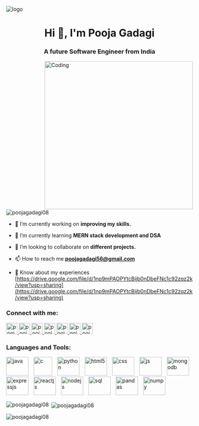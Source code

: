 

<!--
**PoojaGadagi08/PoojaGadagi08** is a ✨ _special_ ✨ repository because its `README.md` (this file) appears on your GitHub profile.

Here are some ideas to get you started:

- 🔭 I’m currently working on ...
- 🌱 I’m currently learning ...
- 👯 I’m looking to collaborate on ...
- 🤔 I’m looking for help with ...
- 💬 Ask me about ...
- 📫 How to reach me: ...
- 😄 Pronouns: ...
- ⚡ Fun fact: ...
-->
![logo](https://github.com/PoojaGadagi08/PoojaGadagi08/blob/main/MyBanner.png)
<h1 align="center">Hi 👋, I'm Pooja Gadagi</h1>
<h3 align="center">A future Software Engineer from India</h3>

<img align="right" alt="Coding" width="400" src="https://media.tenor.com/S59bPkT0pqcAAAAC/programming.gif">

<p align="left"> <img src="https://komarev.com/ghpvc/?username=poojagadagi08&label=Profile%20views&color=0e75b6&style=flat" alt="poojagadagi08" /> </p>

- 🔭 I’m currently working on **improving my skills.**

- 🌱 I’m currently learning **MERN stack development and DSA**

- 👯 I’m looking to collaborate on **different projects.**

- 📫 How to reach me **poojagadagi56@gmail.com**

- 📄 Know about my experiences [https://drive.google.com/file/d/1np9mPAOPYtcBijb0nDbeFNc1c92zqz2k/view?usp=sharing](https://drive.google.com/file/d/1np9mPAOPYtcBijb0nDbeFNc1c92zqz2k/view?usp=sharing)




<h3 align="left">Connect with me:</h3>
<p align="left">
  <a href="https://www.linkedin.com/in/pooja-gadagi-070a53234/" target="blank">
    <img src="https://img.freepik.com/premium-vector/linkedin-icon_488108-5.jpg" alt="pooja gadagi" height="30" width="30" />
  </a>

  <a href="https://leetcode.com/PoojawitGadagi/" target="blank">
    <img src="https://user-images.githubusercontent.com/36547915/97088991-45da5d00-1652-11eb-900f-80d106540f4f.png" alt="poojawitgadagi" height="30" width="30" />
  </a>

  <a href="https://auth.geeksforgeeks.org/user/poojagawuip" target="blank">
    <img src="https://encrypted-tbn0.gstatic.com/images?q=tbn:ANd9GcQ63Lka2INTuX2AgOlZxhBcPerR79c0yCjRqq7-vysaQg&s" alt="poojagawuip" height="30" width="30" />
  </a>

  <a href="https://www.codingninjas.com/studio/profile/PoojaGadagi" target="blank">
    <img src="https://encrypted-tbn0.gstatic.com/images?q=tbn:ANd9GcQSDs_CDI47jBRj08sSFmhpfoVsuRvlrJdEfKEjOSLml2RXRwkMtjUREWvjMdE6ldzlNXM&usqp=CAU" alt="poojagadagi" height="30" width="30" />
  </a>

  <a href="https://www.codechef.com/users/poojagadagi" target="blank">
    <img src="https://cdn-1.webcatalog.io/catalog/codechef/codechef-icon-filled-256.png?v=1675596522631" alt="poojagadagi" height="30" width="30" />
  </a>

  <a href="https://www.hackerrank.com/poojagadagi56" target="blank">
    <img src="https://encrypted-tbn0.gstatic.com/images?q=tbn:ANd9GcRSFUJrnycvbJGpCTWHyX7MGz7-sZmqdxkBFtccO8zaPpk0X-hiaTwVfvtvzFWLdFRf-X0&usqp=CAU" alt="poojagadagi56" height="30" width="30" />
  </a>

  <a href="https://codeforces.com/profile/Pooja1210" target="blank">
    <img src="https://repository-images.githubusercontent.com/390296311/0f6c1240-462e-47ff-870d-e2d0ebb181f1" alt="pooja1210" height="30" width="30" />
  </a>
</p>



<h3 align="left">Languages and Tools:</h3>

 
<p align="left">
  
  <img src="https://encrypted-tbn0.gstatic.com/images?q=tbn:ANd9GcQ_oaByC-Co543x0fFkKrYHdLJjLlLAmo01FJMtGdvM5znuXEuqBBQS-MWo5XE3MDXq73E&usqp=CAU" alt="java" width="60" height="50" style="margin-right: 10px;" />
  
  <img src="https://encrypted-tbn0.gstatic.com/images?q=tbn:ANd9GcQfdfSEraHy2fUpEqOOUmlVS6jPVl1calMOmA&usqp=CAU" alt="c" width="50" height="50" style="margin-right: 10px;" />
  
  
  <img src="https://encrypted-tbn0.gstatic.com/images?q=tbn:ANd9GcQMnon6kiEMiXi6TaLnB_Vbhwq8wZ2Gtq3q8w&usqp=CAU" alt="python" width="60" height="50" style="margin-right: 10px;" />
  
  <img src="https://encrypted-tbn0.gstatic.com/images?q=tbn:ANd9GcREQI4cmxzQkYiA4OBsXZwvX1pe-6-abjnZFlalQ6hEYDRxZIAZYvKCMg2qKhwT3vB7H1I&usqp=CAU" alt="html5" width="60" height="50" style="margin-right: 10px;" />
  
  <img src="https://encrypted-tbn0.gstatic.com/images?q=tbn:ANd9GcRihXU8PH96OIWZ9RrD1-alJOeIOuv4yc2jH6CLmHyCJuuxg6vK-Xn05tXIrN4g0YhVM7U&usqp=CAU" alt="css" width="60" height="50" style="margin-right: 10px;" />
  
  <img src="https://encrypted-tbn0.gstatic.com/images?q=tbn:ANd9GcTlhLpV7c7ZlQ69IaQrygUzN62Q4kB9dgOiyGaVQV_uglXLZ7DtWKuLBGvrpovgah7RNfo&usqp=CAU" alt="js" width="60" height="50" style="margin-right: 10px;" />
  
  <img src="https://encrypted-tbn0.gstatic.com/images?q=tbn:ANd9GcT5Q9gBO5DT_m7HkiB68QLHOZ5PnMn7eF4VXWmQ2qYwJ0eS3fw2U6asdk8w3gtAgrqAU6A&usqp=CAU" alt="mongodb" width="60" height="50" style="margin-right: 10px;" />
  
  <img src="https://encrypted-tbn0.gstatic.com/images?q=tbn:ANd9GcTygY7kQn-j3LLZ5PmeWRzyhM5svL_4-D8pLF4VaYoOq4H1TBsfv_jGItQLPF69SMGsfTE&usqp=CAU" alt="expressjs" width="60" height="50" style="margin-right: 10px;" />
  
  <img src="https://encrypted-tbn0.gstatic.com/images?q=tbn:ANd9GcRDBuYOUKdplkOEM12vulx6qSEUUf8aXrZY1Aj3dqhlQczcxrhWN-mqDw2-jYydBhltxfc&usqp=CAU" alt="reactjs" width="60" height="50" style="margin-right: 10px;" />
  
  <img src="https://encrypted-tbn0.gstatic.com/images?q=tbn:ANd9GcQ-4pfKIJr3Jwr6pATjFm53gvk81MWR2ZhYeU8xTMMsikI55Zt_oUYP9UTn5B_qtAxiJHU&usqp=CAU" alt="nodejs" width="60" height="50" style="margin-right: 10px;" />
  
  <img src="https://encrypted-tbn0.gstatic.com/images?q=tbn:ANd9GcQYUw8bMOMP72TeeQOS4R_fovesLkVA8DUN62bP-QnXwG9CQLW0GMuJjxY5h1t65UfDgLQ&usqp=CAU" alt="sql" width="60" height="50" style="margin-right: 10px;" />
  
  <img src="https://encrypted-tbn0.gstatic.com/images?q=tbn:ANd9GcQ7WFrtuiMSuluLFVCkH5IqQRO-n9oHa3NPB3POzi0Tpj2Mw7KWTbF9ctfZvYVYeD2u0ts&usqp=CAU" alt="pandas" width="60" height="50" style="margin-right: 10px;" />
  
  <img src="https://encrypted-tbn0.gstatic.com/images?q=tbn:ANd9GcQkX54_8TzFQvnJRNzwhgrAQnJDHRW_OVioTm_IOgKExo5Gp3zrHfXNklAaYh8TcBXsWo0&usqp=CAU" alt="numpy" width="60" height="50" style="margin-right: 10px;" />
</p>

 
<p><img align="left" src="https://github-readme-stats.vercel.app/api/top-langs?username=poojagadagi08&show_icons=true&locale=en&layout=compact" alt="poojagadagi08" /></p>

<p>&nbsp;<img align="center" src="https://github-readme-stats.vercel.app/api?username=poojagadagi08&show_icons=true&locale=en" alt="poojagadagi08" /></p>

<p><img align="center" src="https://github-readme-streak-stats.herokuapp.com/?user=poojagadagi08&" alt="poojagadagi08" /></p>
